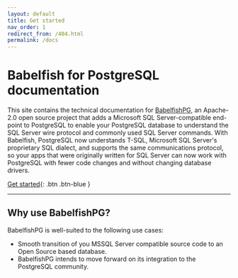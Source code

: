 ```yaml
---
layout: default
title: Get started
nav_order: 1
redirect_from: /404.html
permalink: /docs
---
```


# Babelfish for PostgreSQL documentation

This site contains the technical documentation for [BabelfishPG](https://babelfishpg.org/), an Apache-2.0 open source project that adds a Microsoft SQL Server-compatible end-point to PostgreSQL to enable your PostgreSQL database to understand the SQL Server wire protocol and commonly used SQL Server commands. With Babelfish, PostgreSQL now understands T-SQL, Microsoft SQL Server's proprietary SQL dialect, and supports the same communications protocol, so your apps that were originally written for SQL Server can now work with PostgreSQL with fewer code changes and without changing database drivers.


[Get started](#docker-quickstart){: .btn .btn-blue }


---

## Why use BabelfishPG?

BabelfishPG is well-suited to the following use cases:

* Smooth transition of you MSSQL Server compatible source code to an Open Source based database.
* BabelfishPG intends to move forward on its integration to the PostgreSQL community.


